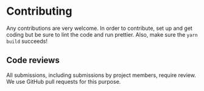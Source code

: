# Contributing

Any contributions are very welcome. In order to contribute, set up and get coding but be sure to lint the code and run prettier. Also, make sure the `yarn build` succeeds!

## Code reviews

All submissions, including submissions by project members, require review. We
use GitHub pull requests for this purpose. 
